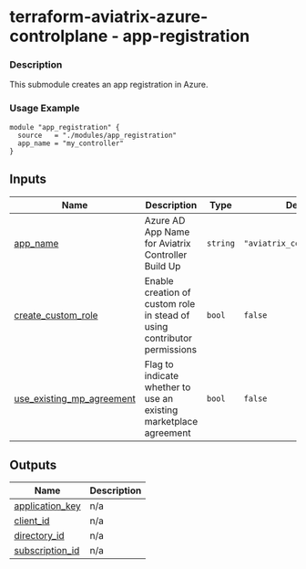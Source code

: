 <!-- BEGIN_TF_DOCS -->
# terraform-aviatrix-azure-controlplane - app-registration

### Description
This submodule creates an app registration in Azure.

### Usage Example
```hcl
module "app_registration" {
  source   = "./modules/app_registration"
  app_name = "my_controller"
}
```
## Inputs

| Name | Description | Type | Default | Required |
|------|-------------|------|---------|:--------:|
| <a name="input_app_name"></a> [app\_name](#input\_app\_name) | Azure AD App Name for Aviatrix Controller Build Up | `string` | `"aviatrix_controller_app"` | no |
| <a name="input_create_custom_role"></a> [create\_custom\_role](#input\_create\_custom\_role) | Enable creation of custom role in stead of using contributor permissions | `bool` | `false` | no |
| <a name="input_use_existing_mp_agreement"></a> [use\_existing\_mp\_agreement](#input\_use\_existing\_mp\_agreement) | Flag to indicate whether to use an existing marketplace agreement | `bool` | `false` | no |

## Outputs

| Name | Description |
|------|-------------|
| <a name="output_application_key"></a> [application\_key](#output\_application\_key) | n/a |
| <a name="output_client_id"></a> [client\_id](#output\_client\_id) | n/a |
| <a name="output_directory_id"></a> [directory\_id](#output\_directory\_id) | n/a |
| <a name="output_subscription_id"></a> [subscription\_id](#output\_subscription\_id) | n/a |
<!-- END_TF_DOCS -->